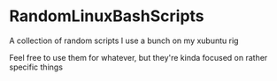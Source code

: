 RandomLinuxBashScripts
======================

A collection of random scripts I use a bunch on my xubuntu rig

Feel free to use them for whatever, but they're kinda focused on rather specific things
